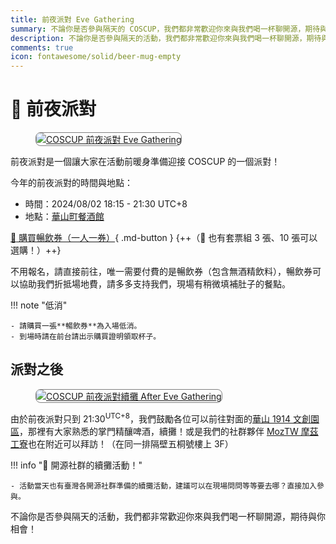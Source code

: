```yaml
---
title: 前夜派對 Eve Gathering
summary: 不論你是否參與隔天的 COSCUP，我們都非常歡迎你來與我們喝一杯聊開源，期待與你相會！
description: 不論你是否參與隔天的活動，我們都非常歡迎你來與我們喝一杯聊開源，期待與你相會！
comments: true
icon: fontawesome/solid/beer-mug-empty
---
```


# :beers: 前夜派對

<figure markdown="span">
    <a href="https://volunteer.coscup.org/img/2024/eve_gathering.jpg">
        <img src="https://volunteer.coscup.org/img/2024/eve_gathering.jpg"
            alt="COSCUP 前夜派對 Eve Gathering" title="COSCUP 前夜派對 Eve Gathering"
            style="border-radius: 8px;border:1px solid hsl(0, 0%, 50%);">
    </a>
</figure>

前夜派對是一個讓大家在活動前暖身準備迎接 COSCUP 的一個派對！

今年的前夜派對的時間與地點：

- 時間：2024/08/02 18:15 - 21:30 UTC+8
- 地點：[華山町餐酒館](https://www.google.com/maps/search/%E8%8F%AF%E5%B1%B1%E7%94%BA%E9%A4%90%E9%85%92%E9%A4%A8)

[:ticket: 購買暢飲券（一人一券）](https://ocf.neticrm.tw/civicrm/event/info?reset=1&id=44){ .md-button } {++（:hatching_chick: 也有套票組 3 張、10 張可以選購！）++}

不用報名，請直接前往，唯一需要付費的是暢飲券（包含無酒精飲料），暢飲券可以協助我們折抵場地費，請多多支持我們，現場有稍微填補肚子的餐點。

!!! note "低消"

    - 請購買一張**暢飲券**為入場低消。
    - 到場時請在前台請出示購買證明領取杯子。

## 派對之後

<figure markdown="span">
    <a href="https://volunteer.coscup.org/img/2024/eve_gathering_after.jpg">
        <img src="https://volunteer.coscup.org/img/2024/eve_gathering_after.jpg"
            alt="COSCUP 前夜派對續攤 After Eve Gathering" title="COSCUP 前夜派對續攤 After Eve Gathering"
            style="border-radius: 8px;border:1px solid hsl(0, 0%, 50%);">
    </a>
</figure>

由於前夜派對只到 21:30<sup>UTC+8</sup>，我們鼓勵各位可以前往對面的[華山 1914 文創園區](https://www.google.com/maps/search/%E8%8F%AF%E5%B1%B11914%E6%96%87%E5%89%B5%E5%9C%92%E5%8D%80)，那裡有大家熟悉的掌門精釀啤酒，續攤！或是我們的社群夥伴 [MozTW 摩茲工寮](https://moztw.org/space/)也在附近可以拜訪！（在同一排隔壁五桐號樓上 3F）

!!! info ":partying_face: 開源社群的續攤活動！"

    - 活動當天也有臺灣各開源社群準備的續攤活動，建議可以在現場問問等等要去哪？直接加入參與。

不論你是否參與隔天的活動，我們都非常歡迎你來與我們喝一杯聊開源，期待與你相會！
